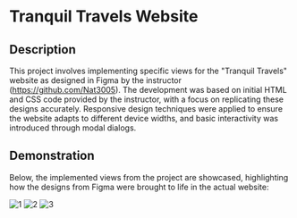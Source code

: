 # Tranquil Travels Website
## Description
This project involves implementing specific views for the "Tranquil Travels" website as designed in Figma by the instructor (https://github.com/Nat3005). The development was based on initial HTML and CSS code provided by the instructor, with a focus on replicating these designs accurately. Responsive design techniques were applied to ensure the website adapts to different device widths, and basic interactivity was introduced through modal dialogs.

## Demonstration
Below, the implemented views from the project are showcased, highlighting how the designs from Figma were brought to life in the actual website:

![1](https://github.com/Eastman16/PIW-o-/assets/129722863/2b3cbed9-6be3-4814-954d-f029a98d0aa5)
![2](https://github.com/Eastman16/PIW-o-/assets/129722863/149ac6ed-329c-45b9-8553-209ea5dbc116)
![3](https://github.com/Eastman16/PIW-o-/assets/129722863/de3c489c-8b71-4c63-a6db-71d8dbdfa739)
